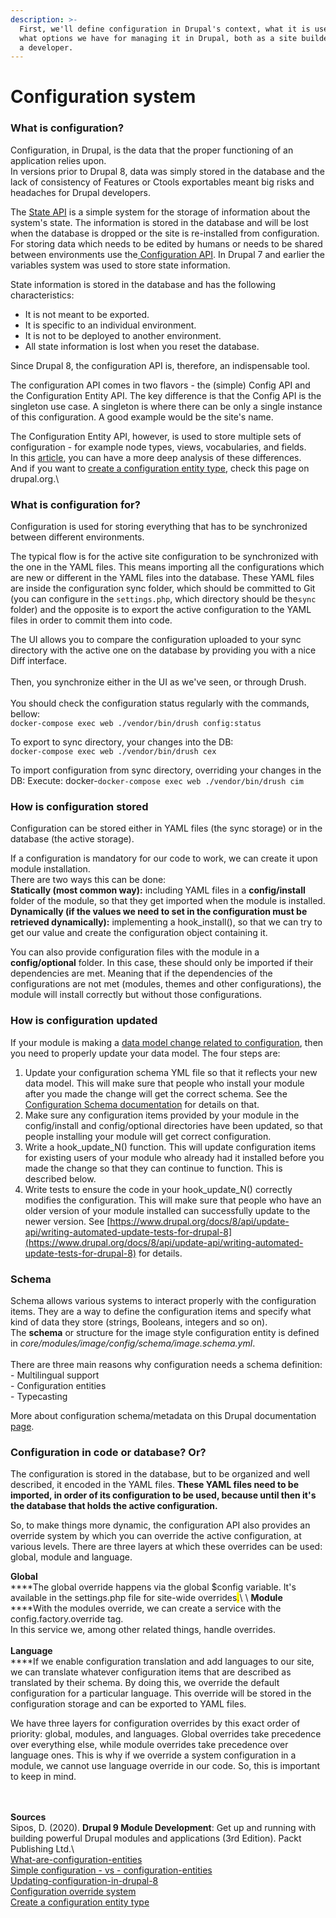 ```yaml
---
description: >-
  First, we'll define configuration in Drupal's context, what it is used for and
  what options we have for managing it in Drupal, both as a site builder and as
  a developer.
---
```


# Configuration system

### What is configuration?

Configuration, in Drupal, is the data that the proper functioning of an application relies upon.\
In versions prior to Drupal 8, data was simply stored in the database and the lack of consistency of Features or Ctools exportables meant big risks and headaches for Drupal developers.

The [State API](https://api.drupal.org/api/drupal/core!core.api.php/group/state\_api) is a simple system for the storage of information about the system's state. The information is stored in the database and will be lost when the database is dropped or the site is re-installed from configuration. For storing data which needs to be edited by humans or needs to be shared between environments use the[ Configuration API](https://www.drupal.org/developing/api/8/configuration). In Drupal 7 and earlier the variables system was used to store state information.

State information is stored in the database and has the following characteristics:

* It is not meant to be exported.
* It is specific to an individual environment.
* It is not to be deployed to another environment.
* All state information is lost when you reset the database.

Since Drupal 8, the configuration API is, therefore, an indispensable tool.

The configuration API comes in two flavors - the (simple) Config API and the Configuration Entity API. The key difference is that the Config API is the singleton use case. A singleton is where there can be only a single instance of this configuration. A good example would be the site's name.

The Configuration Entity API, however, is used to store multiple sets of configuration - for example node types, views, vocabularies, and fields.\
&#x20;In this [article](https://www.drupal.org/node/2120523#s-simple-configuration-vs-configuration-entities), you can have a more deep analysis of these differences.\
And if you want to [create a configuration entity type](https://www.drupal.org/node/1809494), check this page on drupal.org.\


### What is configuration for?

Configuration is used for storing everything that has to be synchronized between different environments.

The typical flow is for the active site configuration to be synchronized with the one in the YAML files. This means importing all the configurations which are new or different in the YAML files into the database. These YAML files are inside the configuration sync folder, which should be committed to Git (you can configure in the `settings.php`, which directory should be the`sync` folder) and the opposite is to export the active configuration to the YAML files in order to commit them into code.

The UI allows you to compare the configuration uploaded to your sync directory with the active one on the database by providing you with a nice Diff interface.\
\
Then, you synchronize either in the UI as we've seen, or through Drush.\
\
You should check the configuration status regularly with the commands, bellow:\
`docker-compose exec web ./vendor/bin/drush config:status`

To export to sync directory, your changes into the DB:\
`docker-compose exec web ./vendor/bin/drush cex`

To import configuration from sync directory, overriding your changes in the DB: Execute: docker-`docker-compose exec web ./vendor/bin/drush cim`

### How is configuration stored

Configuration can be stored either in YAML files (the sync storage) or in the database (the active storage).

If a configuration is mandatory for our code to work, we can create it upon module installation.\
There are two ways this can be done:\
**Statically (most common way):** including YAML files in a **config/install** folder of the module, so that they get imported when the module is installed.\
**Dynamically (if the values we need to set in the configuration must be retrieved dynamically):** implementing a hook\_install(), so that we can try to get our value and create the configuration object containing it.

You can also provide configuration files with the module  in a **config/optional** folder. In this case, these should only be imported if their dependencies are met. Meaning that if the dependencies of the configurations are not met (modules, themes and other configurations), the module will install correctly but without those configurations.

### How is configuration updated

If your module is making a [data model change related to configuration](https://www.drupal.org/node/2535316), then you need to properly update your data model. The four steps are:

1. Update your configuration schema YML file so that it reflects your new data model. This will make sure that people who install your module after you made the change will get the correct schema. See the [Configuration Schema documentation](https://www.drupal.org/node/1905070) for details on that.
2. Make sure any configuration items provided by your module in the config/install and config/optional directories have been updated, so that people installing your module will get correct configuration.
3. Write a hook\_update\_N() function. This will update configuration items for existing users of your module who already had it installed before you made the change so that they can continue to function. This is described below.
4. Write tests to ensure the code in your hook\_update\_N() correctly modifies the configuration. This will make sure that people who have an older version of your module installed can successfully update to the newer version. See [https://www.drupal.org/docs/8/api/update-api/writing-automated-update-tests-for-drupal-8](https://www.drupal.org/docs/8/api/update-api/writing-automated-update-tests-for-drupal-8) for details.

### Schema

Schema allows various systems to interact properly with the configuration items. They are a way to define the configuration items and specify what kind of data they store (strings, Booleans, integers and so on). \
The **schema** or structure for the image style configuration entity is defined in _core/modules/image/config/schema/image.schema.yml_.\
\
There are three main reasons why configuration needs a schema definition:\
\- Multilingual support\
\- Configuration entities\
\- Typecasting

More about configuration schema/metadata on this Drupal documentation [page](https://www.drupal.org/docs/drupal-apis/configuration-api/configuration-schemametadata).

### Configuration in code or database? Or?

The configuration is stored in the database, but to be organized and well described, it encoded in the YAML files. **These YAML files need to be imported, in order of its configuration to be used, because until then it's the database that holds the active configuration.**

So, to make things more dynamic, the configuration API also provides an override system by which you can override the active configuration, at various levels. There are three layers at which these overrides can be used: global, module and language.

**Global**\
****The global override happens via the global $config variable. It's available in the settings.php file for site-wide overrides<mark style="color:red;">.</mark>\ <mark style="color:red;"></mark>\ <mark style="color:red;"></mark>**Module**\
****With the modules override, we can create a service with the config.factory.override tag. \
In this service we, among other related things, handle overrides.\
\
**Language**\
****If we enable configuration translation and add languages to our site, we can translate whatever configuration items that are described as translated by their schema. By doing this, we override the default configuration for a particular language. This override will be stored in the configuration storage and can be exported to YAML files.

We have three layers for configuration overrides by this exact order of priority: global, modules, and languages. Global overrides take precedence over everything else, while module overrides take precedence over language ones. This is why if we override a system configuration in a module, we cannot use language override in our code. So, this is important to keep in mind.

\
\
**Sources**\
Sipos, D. (2020). **Drupal 9 Module Development**: Get up and running with building powerful Drupal modules and applications (3rd Edition). Packt Publishing Ltd.\\\
[What-are-configuration-entities](https://drupalize.me/tutorial/what-are-configuration-entitie)\
[Simple ](https://www.drupal.org/node/2120523#s-simple-configuration-vs-configuration-entities)[configuration - vs - configuration-entities](https://www.drupal.org/node/2120523#s-simple-configuration-vs-configuration-entities)\
[Updating-configuration-in-drupal-8](https://www.drupal.org/docs/drupal-apis/update-api/updating-configuration-in-drupal-8)\
[Configuration override system](https://www.drupal.org/docs/drupal-apis/configuration-api/configuration-override-system)\
[Create a configuration entity type ](https://www.drupal.org/node/1809494)
